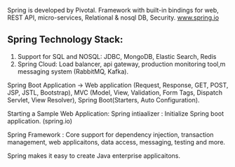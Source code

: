 Spring is developed by Pivotal.
Framework with built-in bindings for web, REST API, micro-services, Relational & nosql DB, Security.
www.spring.io
## Spring Technology Stack:
1.  Support for SQL and NOSQL: JDBC, MongoDB, Elastic Search, Redis
2.  Spring Cloud: Load balancer, api gateway, production monitoring tool,m messaging system (RabbitMQ, Kafka).

Spring Boot Application -> Web application (Request, Response, GET, POST, JSP, JSTL, Bootstrap), MVC (Model, View, Validation, Form Tags, Dispatch Servlet, 
View Resolver), Spring Boot(Starters, Auto Configuration).

Starting a Sample Web Application:
Spring intiaalizer : Initialize Spring boot application. (spring.io)

Spring Framework : Core support for dependency injection, transaction management, web applicaitons, data access, messaging, testing and more.

Spring makes it easy to create Java enterprise applicaitons. 




